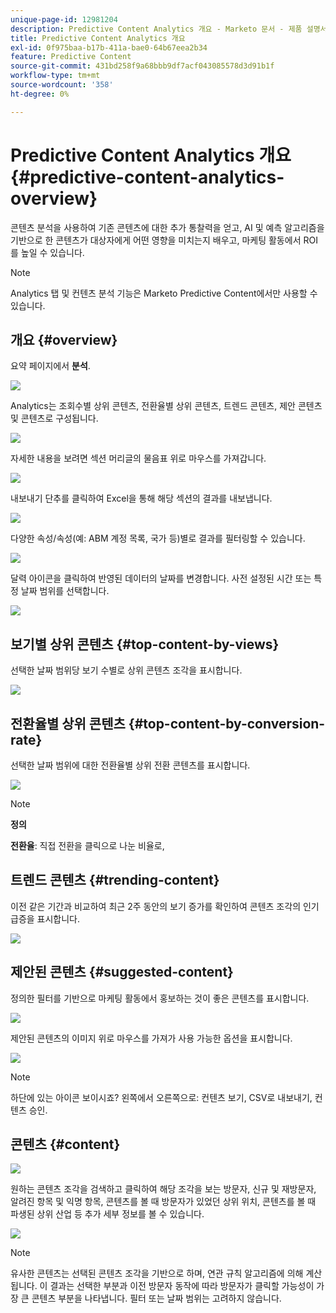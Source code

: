 ```yaml
---
unique-page-id: 12981204
description: Predictive Content Analytics 개요 - Marketo 문서 - 제품 설명서
title: Predictive Content Analytics 개요
exl-id: 0f975baa-b17b-411a-bae0-64b67eea2b34
feature: Predictive Content
source-git-commit: 431bd258f9a68bbb9df7acf043085578d3d91b1f
workflow-type: tm+mt
source-wordcount: '358'
ht-degree: 0%

---
```


# Predictive Content Analytics 개요 {#predictive-content-analytics-overview}

콘텐츠 분석을 사용하여 기존 콘텐츠에 대한 추가 통찰력을 얻고, AI 및 예측 알고리즘을 기반으로 한 콘텐츠가 대상자에게 어떤 영향을 미치는지 배우고, 마케팅 활동에서 ROI를 높일 수 있습니다.

>[!NOTE]
>
>Analytics 탭 및 컨텐츠 분석 기능은 Marketo Predictive Content에서만 사용할 수 있습니다.

## 개요 {#overview}

요약 페이지에서 **분석**.

![](assets/one.png)

Analytics는 조회수별 상위 콘텐츠, 전환율별 상위 콘텐츠, 트렌드 콘텐츠, 제안 콘텐츠 및 콘텐츠로 구성됩니다.

![](assets/new-2.png)

자세한 내용을 보려면 섹션 머리글의 물음표 위로 마우스를 가져갑니다.

![](assets/new-3.png)

내보내기 단추를 클릭하여 Excel을 통해 해당 섹션의 결과를 내보냅니다.

![](assets/new-3point5.png)

다양한 속성/속성(예: ABM 계정 목록, 국가 등)별로 결과를 필터링할 수 있습니다.

![](assets/pca.png)

달력 아이콘을 클릭하여 반영된 데이터의 날짜를 변경합니다. 사전 설정된 시간 또는 특정 날짜 범위를 선택합니다.

![](assets/dates.png)

## 보기별 상위 콘텐츠 {#top-content-by-views}

선택한 날짜 범위당 보기 수별로 상위 콘텐츠 조각을 표시합니다.

![](assets/new-6.png)

## 전환율별 상위 콘텐츠 {#top-content-by-conversion-rate}

선택한 날짜 범위에 대한 전환율별 상위 전환 콘텐츠를 표시합니다.

![](assets/new-7.png)

>[!NOTE]
>
>**정의**
>
>**전환율**: 직접 전환을 클릭으로 나눈 비율로,

## 트렌드 콘텐츠 {#trending-content}

이전 같은 기간과 비교하여 최근 2주 동안의 보기 증가를 확인하여 콘텐츠 조각의 인기 급증을 표시합니다.

![](assets/new-8.png)

## 제안된 콘텐츠 {#suggested-content}

정의한 필터를 기반으로 마케팅 활동에서 홍보하는 것이 좋은 콘텐츠를 표시합니다.

![](assets/image2017-10-3-10-3a18-3a35.png)

제안된 콘텐츠의 이미지 위로 마우스를 가져가 사용 가능한 옵션을 표시합니다.

![](assets/image2017-10-3-10-3a21-3a37.png)

>[!NOTE]
>
>하단에 있는 아이콘 보이시죠? 왼쪽에서 오른쪽으로: 컨텐츠 보기, CSV로 내보내기, 컨텐츠 승인.

## 콘텐츠 {#content}

![](assets/image2017-10-3-10-3a22-3a24.png)

원하는 콘텐츠 조각을 검색하고 클릭하여 해당 조각을 보는 방문자, 신규 및 재방문자, 알려진 항목 및 익명 항목, 콘텐츠를 볼 때 방문자가 있었던 상위 위치, 콘텐츠를 볼 때 파생된 상위 산업 등 추가 세부 정보를 볼 수 있습니다.

![](assets/image2017-10-3-10-3a23-3a40.png)

>[!NOTE]
>
>유사한 콘텐츠는 선택된 콘텐츠 조각을 기반으로 하며, 연관 규칙 알고리즘에 의해 계산됩니다. 이 결과는 선택한 부분과 이전 방문자 동작에 따라 방문자가 클릭할 가능성이 가장 큰 콘텐츠 부분을 나타냅니다. 필터 또는 날짜 범위는 고려하지 않습니다.
